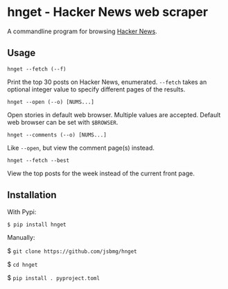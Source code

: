 #  hnget - Hacker News web scraper

A commandline program for browsing [Hacker News](https://news.ycombinator.com).

## Usage 

`hnget --fetch (--f)`

Print the top 30 posts on Hacker News, enumerated. `--fetch` takes an optional integer value to specify different pages of the results. 

`hnget --open (--o) [NUMS...]`

Open stories in default web browser. Multiple values are
accepted. Default web browser can be set with `$BROWSER`.

`hnget --comments (--o) [NUMS...]`

Like `--open`, but view the comment page(s) instead.

`hnget --fetch --best`

View the top posts for the week instead of the current front page.

## Installation

With Pypi:

`$ pip install hnget`

Manually:

$ `git clone https://github.com/jsbmg/hnget`

$ `cd hnget`

$ `pip install . pyproject.toml`
